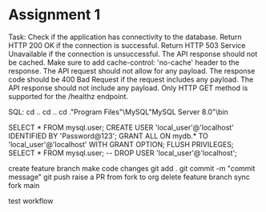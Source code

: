 # Assignment 1

Task:
Check if the application has connectivity to the database.
Return HTTP 200 OK if the connection is successful.
Return HTTP 503 Service Unavailable if the connection is unsuccessful.
The API response should not be cached. Make sure to add cache-control: 'no-cache' header to the response.
The API request should not allow for any payload. The response code should be 400 Bad Request if the request includes any payload.
The API response should not include any payload.
Only HTTP GET method is supported for the /healthz endpoint.





SQL:
cd ..
cd ..
cd .\"Program Files"\MySQL\"MySQL Server 8.0"\bin

SELECT * FROM mysql.user;
CREATE USER 'local_user'@'localhost' IDENTIFIED BY 'Password@123';
GRANT ALL ON mydb.* TO 'local_user'@'localhost' WITH GRANT OPTION;
FLUSH PRIVILEGES;
SELECT * FROM mysql.user;
-- DROP USER 'local_user'@'localhost';



create feature branch
make code changes
git add .
git commit -m "commit message"
git push
raise a PR from fork to org
delete feature branch
sync fork main

test workflow